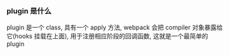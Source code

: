 ### plugin 是什么

plugin 是一个 class, 具有一个 apply 方法, webpack 会把 compiler 对象暴露给它(hooks 挂载在上面), 用于注册相应阶段的回调函数, 这就是一个最简单的 plugin
